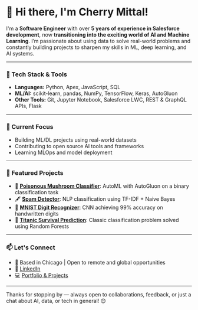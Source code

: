 
<!--
**cherry-mittal/cherry-mittal** is a ✨ _special_ ✨ repository because its `README.md` (this file) appears on your GitHub profile.

Here are some ideas to get you started:

- 🔭 I’m currently working on ...
- 🌱 I’m currently learning ...
- 👯 I’m looking to collaborate on ...
- 🤔 I’m looking for help with ...
- 💬 Ask me about ...
- 📫 How to reach me: ...
- 😄 Pronouns: ...
- ⚡ Fun fact: ...
-->

# 👋 Hi there, I'm Cherry Mittal!

I'm a **Software Engineer** with over **5 years of experience in Salesforce development**, now **transitioning into the exciting world of AI and Machine Learning**. I’m passionate about using data to solve real-world problems and constantly building projects to sharpen my skills in ML, deep learning, and AI systems.

---

### 🔧 Tech Stack & Tools
- **Languages:** Python, Apex, JavaScript, SQL  
- **ML/AI:** scikit-learn, pandas, NumPy, TensorFlow, Keras, AutoGluon  
- **Other Tools:** Git, Jupyter Notebook, Salesforce LWC, REST & GraphQL APIs, Flask  

---

### 🧠 Current Focus
- Building ML/DL projects using real-world datasets  
- Contributing to open source AI tools and frameworks  
- Learning MLOps and model deployment  

---

### 📌 Featured Projects
- 🐍 [**Poisonous Mushroom Classifier**](https://github.com/cherry-mittal/poisonous-mushrooms): AutoML with AutoGluon on a binary classification task  
- 🖋️ [**Spam Detector**](https://github.com/cherry-mittal/spam-detector): NLP classification using TF-IDF + Naive Bayes  
- 🔢 [**MNIST Digit Recognizer**](https://github.com/cherry-mittal/mnist-digit-classification): CNN achieving 99% accuracy on handwritten digits  
- 🚢 [**Titanic Survival Prediction**](https://github.com/cherry-mittal/titanic-ml): Classic classification problem solved using Random Forests  

---

### 📫 Let's Connect
- 📍 Based in Chicago | Open to remote and global opportunities  
- 💼 [LinkedIn](https://www.linkedin.com/in/cherry-mittal/)  
- 💻 [Portfolio & Projects](https://github.com/cherry-mittal)

---

Thanks for stopping by — always open to collaborations, feedback, or just a chat about AI, data, or tech in general! 😊

